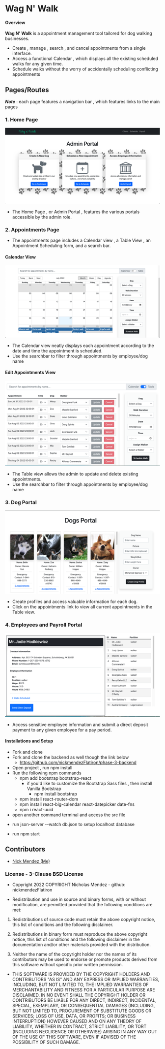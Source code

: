 # Wag N' Walk

#### Overview 

__Wag N' Walk__ is a appointment management tool tailored for dog walking businesses.
  - Create , manage , search , and cancel appointments from a single interface. 
  - Access a functional Calendar , which displays all the existing scheduled walks for any given time. 
  - Schedule walks without the worry of accidentally scheduling conflicting appointments

## Pages/Routes
 ***Note*** : each page features a navigation bar , which features links to the main pages

### 1. Home Page
![Admin Portal](https://github.com/nickmendezFlatiron/phase-3-project-frontend/blob/main/src/assets/readme-files/admin-portal.png?raw=true)
  - The Home Page , or Admin Portal , features the various portals accessible by the admin role. 

### 2. Appointments Page
  - The appointments page includes a Calendar view , a Table View , an Appointment Scheduling form, and a search bar.
#### Calendar View
![Calendar View](https://github.com/nickmendezFlatiron/phase-3-project-frontend/blob/main/src/assets/readme-files/calendar.png)
  - The Calendar view neatly displays each appointment according to the date and time the appointment is scheduled. 
  - Use the searchbar to filter through appointments by employee/dog name
#### Edit Appointments View
![Appointments Table View](https://github.com/nickmendezFlatiron/phase-3-project-frontend/blob/main/src/assets/readme-files/edit-appointments.png)
  - The Table view allows the admin to update and delete existing appointments. 
  - Use the searchbar to filter through appointments by employee/dog name

### 3. Dog Portal
![Dog Portal](https://github.com/nickmendezFlatiron/phase-3-project-frontend/blob/main/src/assets/readme-files/dogs-portal.png)
  - Create profiles and access valuable information for each dog. 
  - Click on the appointments link to view all current appointments in the Table view. 

### 4. Employees and Payroll Portal

![Payroll and Employees Portal](https://github.com/nickmendezFlatiron/phase-3-project-frontend/blob/main/src/assets/readme-files/employees-portal.png)
  - Access sensitive employee information and submit a direct deposit payment to any given employee for a pay period.

#### 
#### Installations and Setup 
* Fork and clone 
* Fork and clone the backend as well though the link below
  - https://github.com/nickmendezFlatiron/phase-3-backend
* Open project , run npm install
* Run the following npm commands 
  * npm add bootstrap bootstrap-react
    - if you'd like to customize the Bootstrap Sass files , then install Vanilla Bootstrap
      - npm install bootstrap
  * npm install react-router-dom
  * npm install react-big-calendar react-datepicker date-fns
  * npm i react-uuid
* open another command terminal and access the src file
 - run json-server --watch db.json to setup localhost database
* run npm start


## Contributors
- [Nick Mendez (Me)](https://github.com/nickmendezFlatiron)
### License - 3-Clause BSD License
* Copyright 2022 COPYRIGHT Nicholas Mendez - github: nickmendezFlatiron

* Redistribution and use in source and binary forms, with or without modification, are permitted provided that the following conditions are met:

1. Redistributions of source code must retain the above copyright notice, this list of conditions and the following disclaimer.

2. Redistributions in binary form must reproduce the above copyright notice, this list of conditions and the following disclaimer in the documentation and/or other materials provided with the distribution.

3. Neither the name of the copyright holder nor the names of its contributors may be used to endorse or promote products derived from this software without specific prior written permission.

* THIS SOFTWARE IS PROVIDED BY THE COPYRIGHT HOLDERS AND CONTRIBUTORS "AS IS" AND ANY EXPRESS OR IMPLIED WARRANTIES, INCLUDING, BUT NOT LIMITED TO, THE IMPLIED WARRANTIES OF MERCHANTABILITY AND FITNESS FOR A PARTICULAR PURPOSE ARE DISCLAIMED. IN NO EVENT SHALL THE COPYRIGHT HOLDER OR CONTRIBUTORS BE LIABLE FOR ANY DIRECT, INDIRECT, INCIDENTAL, SPECIAL, EXEMPLARY, OR CONSEQUENTIAL DAMAGES (INCLUDING, BUT NOT LIMITED TO, PROCUREMENT OF SUBSTITUTE GOODS OR SERVICES; LOSS OF USE, DATA, OR PROFITS; OR BUSINESS INTERRUPTION) HOWEVER CAUSED AND ON ANY THEORY OF LIABILITY, WHETHER IN CONTRACT, STRICT LIABILITY, OR TORT (INCLUDING NEGLIGENCE OR OTHERWISE) ARISING IN ANY WAY OUT OF THE USE OF THIS SOFTWARE, EVEN IF ADVISED OF THE POSSIBILITY OF SUCH DAMAGE.